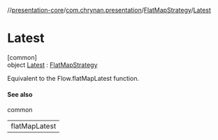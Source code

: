 //[presentation-core](../../../../index.md)/[com.chrynan.presentation](../../index.md)/[FlatMapStrategy](../index.md)/[Latest](index.md)

# Latest

[common]\
object [Latest](index.md) : [FlatMapStrategy](../index.md)

Equivalent to the Flow.flatMapLatest function.

#### See also

common

| |
|---|
| flatMapLatest |
